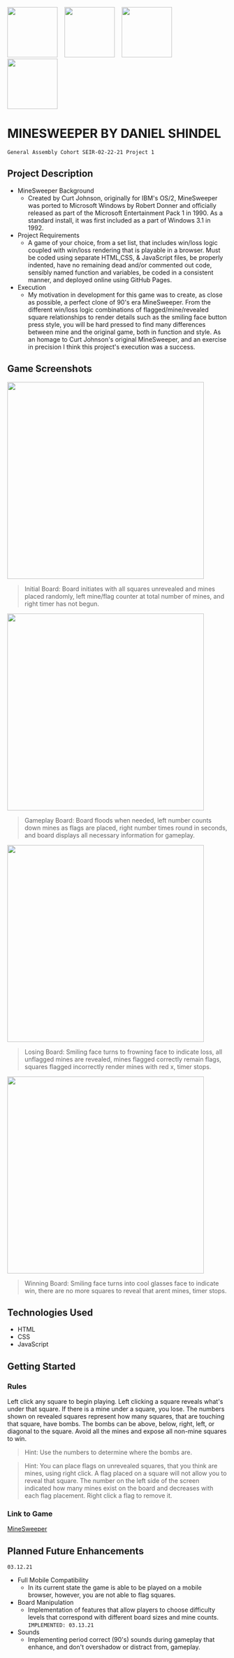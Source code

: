 <img src="https://i.imgur.com/iKGK9WJ.png" width="115vmin">&nbsp;&nbsp;&nbsp;
<img src="https://i.imgur.com/TPJhyY5.png" width="115vmin">&nbsp;&nbsp;&nbsp;
<img src="https://i.imgur.com/Zd8eUHQ.png" width="115vmin"> &nbsp;&nbsp;&nbsp;
<img  src="https://i.imgur.com/TTxdJXR.png" width="115vmin">


# MINESWEEPER BY DANIEL SHINDEL

``General Assembly Cohort SEIR-02-22-21 Project 1``

## Project Description

- MineSweeper Background
    - Created by Curt Johnson, originally for IBM's OS/2, MineSweeper was ported to Microsoft Windows by Robert Donner and officially released as part of the Microsoft Entertainment Pack 1 in 1990. As a standard install, it was first included as a part of Windows 3.1 in 1992.
- Project Requirements
    - A game of your choice, from a set list, that includes win/loss logic coupled with win/loss rendering that is playable in a browser. Must be coded using separate HTML,CSS, & JavaScript files, be properly indented, have no remaining dead and/or commented out code, sensibly named function and variables, be coded in a consistent manner, and deployed online using GitHub Pages.
- Execution
    - My motivation in development for this game was to create, as close as possible, a perfect clone of 90's era MineSweeper. From the different win/loss logic combinations of flagged/mine/revealed square relationships to render details such as the smiling face button press style, you will be hard pressed to find many differences between mine and the original game, both in function and style. As an homage to Curt Johnson's original MineSweeper, and an exercise in precision I think this project's execution was a success.

## Game Screenshots
<img  src="https://i.imgur.com/i2742Ms.png" width="450vmin">

> Initial Board: Board initiates with all squares unrevealed and mines placed randomly, left mine/flag counter at total number of mines, and right timer has not begun.

<img  src="https://i.imgur.com/nJYGvDc.png" width="450vmin">

> Gameplay Board: Board floods when needed, left number counts down mines as flags are placed, right number times round in seconds, and board displays all necessary information for gameplay.

<img  src="https://i.imgur.com/FbWsNli.png" width="450vmin">

> Losing Board: Smiling face turns to frowning face to indicate loss, all unflagged mines are revealed, mines flagged correctly remain flags, squares flagged incorrectly render mines with red x, timer stops.

<img  src="https://i.imgur.com/nkR5wgf.png" width="450vmin">

> Winning Board: Smiling face turns into cool glasses face to indicate win, there are no more squares to reveal that arent mines, timer stops.

## Technologies Used

- HTML
- CSS
- JavaScript

## Getting Started

### Rules

Left click any square to begin playing. Left clicking a square reveals what's under that square. If there is a mine under a square, you lose. The numbers shown on revealed squares represent how many squares, that are touching that square, have bombs. The bombs can be above, below, right, left, or diagonal to the square. Avoid all the mines and expose all non-mine squares to win.
> Hint: Use the numbers to determine where the bombs are.

> Hint: You can place flags on unrevealed squares, that you think are mines, using right click. A flag placed on a square will not allow you to reveal that square. The number on the left side of the screen indicated how many mines exist on the board and decreases with each flag placement. Right click a flag to remove it.


### Link to Game

[MineSweeper](https://danny-shindel.github.io/MineSweeper/)

## Planned Future Enhancements
``03.12.21``

- Full Mobile Compatibility
    - In its current state the game is able to be played on a mobile browser, however, you are not able to flag squares.
- Board Manipulation
    - Implementation of features that allow players to choose difficulty levels that correspond with different board sizes and mine counts.
    ``IMPLEMENTED: 03.13.21``
- Sounds
    - Implementing period correct (90's) sounds during gameplay that enhance, and don't overshadow or distract from, gameplay.

